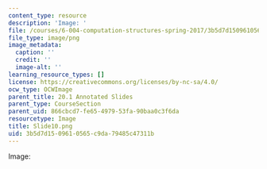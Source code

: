 ```yaml
---
content_type: resource
description: 'Image: '
file: /courses/6-004-computation-structures-spring-2017/3b5d7d1509610565c9da79485c47311b_Slide10.png
file_type: image/png
image_metadata:
  caption: ''
  credit: ''
  image-alt: ''
learning_resource_types: []
license: https://creativecommons.org/licenses/by-nc-sa/4.0/
ocw_type: OCWImage
parent_title: 20.1 Annotated Slides
parent_type: CourseSection
parent_uid: 866cbcd7-fe65-4979-53fa-90baa0c3f6da
resourcetype: Image
title: Slide10.png
uid: 3b5d7d15-0961-0565-c9da-79485c47311b
---
```

Image: 